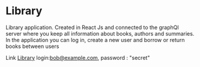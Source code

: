 # Library

Library application. Created in React Js and connected to the graphQl server where you keep all information about books, authors and summaries.
In the application you can log in, create a new user and borrow or return books between users

Link [Library](https://library-list-authors-karnow.vercel.app/) login:bob@example.com, password : "secret"
